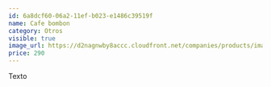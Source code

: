 ```yaml
---
id: 6a8dcf60-06a2-11ef-b023-e1486c39519f
name: Cafe bombon
category: Otros
visible: true
image_url: https://d2nagnwby8accc.cloudfront.net/companies/products/images/800/d19da384-8fc2-40c1-a5d2-6b0b6825c1d0.jpg
price: 290
---
```


Texto
